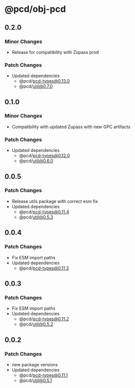 # @pcd/obj-pcd

## 0.2.0

### Minor Changes

- Release for compatibility with Zupass prod

### Patch Changes

- Updated dependencies
  - @pcd/pcd-types@0.13.0
  - @pcd/util@0.7.0

## 0.1.0

### Minor Changes

- Compatibility with updated Zupass with new GPC artifacts

### Patch Changes

- Updated dependencies
  - @pcd/pcd-types@0.12.0
  - @pcd/util@0.6.0

## 0.0.5

### Patch Changes

- Release utils package with correct esm fix
- Updated dependencies
  - @pcd/pcd-types@0.11.4
  - @pcd/util@0.5.3

## 0.0.4

### Patch Changes

- Fix ESM import paths
- Updated dependencies
  - @pcd/pcd-types@0.11.3

## 0.0.3

### Patch Changes

- Fix ESM import paths
- Updated dependencies
  - @pcd/pcd-types@0.11.2
  - @pcd/util@0.5.2

## 0.0.2

### Patch Changes

- new package versions
- Updated dependencies
  - @pcd/pcd-types@0.11.1
  - @pcd/util@0.5.1
